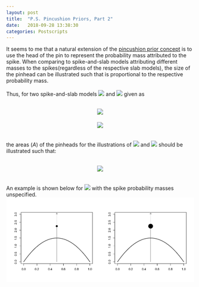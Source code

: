```yaml
---
layout: post
title:  "P.S. Pincushion Priors, Part 2"
date:   2018-09-28 13:38:30
categories: Postscripts
---
```


It seems to me that a natural extension of the [pincushion prior concept](http://www.psphelan.com/postscripts/2018/09/26/pincushion-priors.html)
is to use the head of the pin to represent the probability mass attributed to the spike. When comparing to spike-and-slab 
models attributing different masses to the spikes(regardless of the respective slab models), the size of the pinhead can 
be illustrated such that is proportional to the respective probability mass.
<br><br>
Thus, for two spike-and-slab models <img src="http://mathurl.com/y7oqxxrn.png"> and <img src="http://mathurl.com/ybn6b6c6.png">
given as
<br><br>
<p align="center"><img src="http://mathurl.com/ya77jo26.png">
  <br><br>
<img src="http://mathurl.com/yav55rl8.png"></p>
<br>
the areas (<i>A</i>) of the pinheads for the illustrations of <img src="http://mathurl.com/y7oqxxrn.png"> and 
<img src="http://mathurl.com/ybn6b6c6.png"> should be illustrated such that:
<br><br> 
<p align="center"><img src="http://mathurl.com/ybnhv55f.png"></p>
<br>
An example is shown below for <img src="http://mathurl.com/y84vqcus.png"> with the spike probability masses unspecified.
<br>
<img src="/images/Double pincushion 1000_450.png" align="center">
